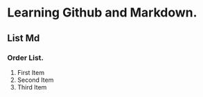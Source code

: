 # Learning Github and Markdown.

## List Md

### Order List.
1. First Item
2. Second Item
3. Third Item
